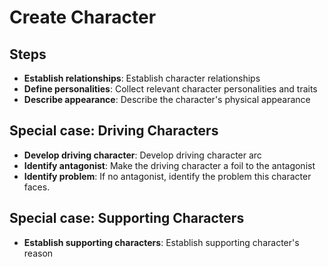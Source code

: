 # Create Character

## Steps

- **Establish relationships**: Establish character relationships
- **Define personalities**: Collect relevant character personalities and traits
- **Describe appearance**: Describe the character's physical appearance

## Special case: Driving Characters

- **Develop driving character**: Develop driving character arc
- **Identify antagonist**: Make the driving character a foil to the antagonist
- **Identify problem**: If no antagonist, identify the problem this character faces.

## Special case: Supporting Characters

- **Establish supporting characters**: Establish supporting character's reason
